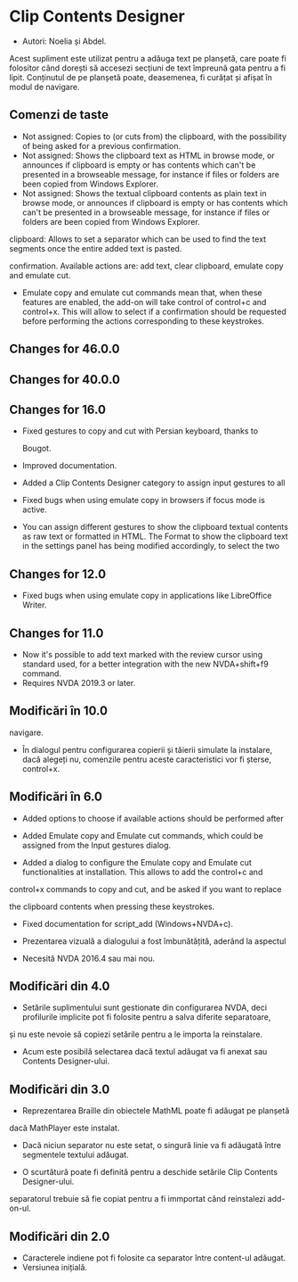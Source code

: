 # Clip Contents Designer #

*	Autori: Noelia și Abdel.

Acest supliment este utilizat pentru a adăuga text pe planșetă, care poate
fi folositor când dorești să accesezi secțiuni de text împreună gata pentru
a fi lipit. Conținutul de pe planșetă poate, deasemenea, fi curățat și
afișat în modul de navigare.

## Comenzi de taste ##

*	Not assigned: Copies to (or cuts from) the clipboard, with the possibility
  of being asked for a previous confirmation.
*	Not assigned: Shows the clipboard text as HTML in browse mode, or
  announces if clipboard is empty or has contents which can't be presented
  in a browseable message, for instance if files or folders are been copied
  from Windows Explorer.
*	Not assigned: Shows the textual clipboard contents as plain text in browse
  mode, or announces if clipboard is empty or has contents which can't be
  presented in a browseable message, for instance if files or folders are
  been copied from Windows Explorer.

  clipboard: Allows to set a separator which can be used to find the text
  segments once the entire added text is pasted.

  confirmation. Available actions are: add text, clear clipboard, emulate
  copy and emulate cut.

*	Emulate copy and emulate cut commands mean that, when these features are
  enabled, the add-on will take control of control+c and control+x. This
  will allow to select if a confirmation should be requested before
  performing the actions corresponding to these keystrokes.

## Changes for 46.0.0

## Changes for 40.0.0

## Changes for 16.0

* Fixed gestures to copy and cut with Persian keyboard, thanks to

  Bougot.
* Improved documentation.
* Added a Clip Contents Designer category to assign input gestures to all

* Fixed bugs when using emulate copy in browsers if focus mode is active.

* You can assign different gestures to show the clipboard textual contents
  as raw text or formatted in HTML. The Format to show the clipboard text in
  the settings panel has being modified accordingly, to select the two

## Changes for 12.0

* Fixed bugs when using emulate copy in applications like LibreOffice
  Writer.

## Changes for 11.0

* Now it's possible to add text marked with the review cursor using standard
  used, for a better integration with the new NVDA+shift+f9 command.
* Requires NVDA 2019.3 or later.

## Modificări în 10.0

  navigare.

* În dialogul pentru configurarea copierii și tăierii simulate la instalare,
  dacă alegeți nu, comenzile pentru aceste caracteristici vor fi șterse,
  control+x.

## Modificări în 6.0
*	Added options to choose if available actions should be performed after

*	Added Emulate copy and Emulate cut commands, which could be assigned from
  the Input gestures dialog.
*	Added a dialog to configure the Emulate copy and Emulate cut
  functionalities at installation. This allows to add the control+c and

  control+x commands to copy and cut, and be asked if you want to replace

  the clipboard contents when pressing these keystrokes.

*	Fixed documentation for script_add (Windows+NVDA+c).


*	Prezentarea vizuală a dialogului a fost îmbunătățită, aderând la aspectul

*	Necesită NVDA 2016.4 sau mai nou.

## Modificări din 4.0 ##

*	Setările suplimentului sunt gestionate din configurarea NVDA, deci
  profilurile implicite pot fi folosite pentru a salva diferite separatoare,

  și nu este nevoie să copiezi setările pentru a le importa la reinstalare.

*	Acum este posibilă selectarea dacă textul adăugat va fi anexat sau
  Contents Designer-ului.

## Modificări din 3.0 ##

*	Reprezentarea Braille din obiectele MathML poate fi adăugat pe planșetă

  dacă MathPlayer este instalat.

*	Dacă niciun separator nu este setat, o singură linie va fi adăugată între
  segmentele textului adăugat.

*	O scurtătură poate fi definită pentru a deschide setările Clip Contents
  Designer-ului.

  separatorul trebuie să fie copiat pentru a fi immportat când reinstalezi
  add-on-ul.

## Modificări din 2.0 ##

*	Caracterele indiene pot fi folosite ca separator între content-ul adăugat.
*	Versiunea inițială.
